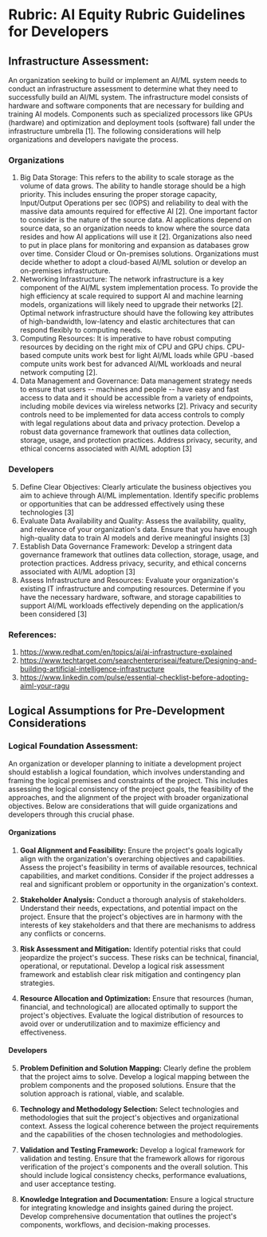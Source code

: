 # Rubric: AI Equity Rubric Guidelines for Developers

## Infrastructure Assessment:
An organization seeking to build or implement an AI/ML system needs to conduct an infrastructure assessment to determine what they need to successfully build an AI/ML system. The infrastructure model consists of hardware and software components that are necessary for building and training AI models. Components such as specialized processors like GPUs (hardware) and optimization and deployment tools (software) fall under the infrastructure umbrella [1]. The following considerations will help organizations and developers navigate the process. 
### Organizations
1.	Big Data Storage: 
This refers to the ability to scale storage as the volume of data grows. The ability to handle storage should be a high priority.  This includes ensuring the proper storage capacity, Input/Output Operations per sec (IOPS) and reliability to deal with the massive data amounts required for effective AI [2]. One important factor to consider is the nature of the source data. AI applications depend on source data, so an organization needs to know where the source data resides and how AI applications will use it [2]. Organizations also need to put in place plans for monitoring and expansion as databases grow over time. Consider Cloud or On-premises solutions. Organizations must decide whether to adopt a cloud-based AI/ML solution or develop an on-premises infrastructure. 
2.	Networking Infrastructure:
The network infrastructure is a key component of the AI/ML system implementation process. To provide the high efficiency at scale required to support AI and machine learning models, organizations will likely need to upgrade their networks [2]. Optimal network infrastructure should have the following key attributes of high-bandwidth, low-latency and elastic architectures that can respond flexibly to computing needs. 
3.	Computing Resources:
It is imperative to have robust computing resources by deciding on the right mix of CPU and GPU chips. CPU-based compute units work best for light AI/ML loads while GPU -based compute units work best for advanced AI/ML workloads and neural network computing [2]. 
4.	Data Management and Governance:
Data management strategy needs to ensure that users -- machines and people -- have easy and fast access to data and it should be accessible from a variety of endpoints, including mobile devices via wireless networks [2]. Privacy and security controls need to be implemented for data access controls to comply with legal regulations about data and privacy protection. Develop a robust data governance framework that outlines data collection, storage, usage, and protection practices. Address privacy, security, and ethical concerns associated with AI/ML adoption [3]

### Developers
5.	Define Clear Objectives:
 Clearly articulate the business objectives you aim to achieve through AI/ML implementation. Identify specific problems or opportunities that can be addressed effectively using these technologies [3]
6.	Evaluate Data Availability and Quality: 
Assess the availability, quality, and relevance of your organization's data. Ensure that you have enough high-quality data to train AI models and derive meaningful insights [3]
7.	Establish Data Governance Framework:
 Develop a stringent data governance framework that outlines data collection, storage, usage, and protection practices. Address privacy, security, and ethical concerns associated with AI/ML adoption [3]
8.	Assess Infrastructure and Resources: 
Evaluate your organization's existing IT infrastructure and computing resources. Determine if you have the necessary hardware, software, and storage capabilities to support AI/ML workloads effectively depending on the application/s been considered [3]

### References:
1. https://www.redhat.com/en/topics/ai/ai-infrastructure-explained
2. https://www.techtarget.com/searchenterpriseai/feature/Designing-and-building-artificial-intelligence-infrastructure
3. https://www.linkedin.com/pulse/essential-checklist-before-adopting-aiml-your-ragu


## Logical Assumptions for Pre-Development Considerations
### Logical Foundation Assessment:
An organization or developer planning to initiate a development project should establish a logical foundation, which involves understanding and framing the logical premises and constraints of the project. This includes assessing the logical consistency of the project goals, the feasibility of the approaches, and the alignment of the project with broader organizational objectives. Below are considerations that will guide organizations and developers through this crucial phase.

#### Organizations
1. **Goal Alignment and Feasibility:**
   Ensure the project's goals logically align with the organization's overarching objectives and capabilities. Assess the project's feasibility in terms of available resources, technical capabilities, and market conditions. Consider if the project addresses a real and significant problem or opportunity in the organization's context.

2. **Stakeholder Analysis:**
   Conduct a thorough analysis of stakeholders. Understand their needs, expectations, and potential impact on the project. Ensure that the project's objectives are in harmony with the interests of key stakeholders and that there are mechanisms to address any conflicts or concerns.

3. **Risk Assessment and Mitigation:**
   Identify potential risks that could jeopardize the project's success. These risks can be technical, financial, operational, or reputational. Develop a logical risk assessment framework and establish clear risk mitigation and contingency plan strategies.

4. **Resource Allocation and Optimization:**
   Ensure that resources (human, financial, and technological) are allocated optimally to support the project's objectives. Evaluate the logical distribution of resources to avoid over or underutilization and to maximize efficiency and effectiveness.

#### Developers
5. **Problem Definition and Solution Mapping:**
   Clearly define the problem that the project aims to solve. Develop a logical mapping between the problem components and the proposed solutions. Ensure that the solution approach is rational, viable, and scalable.

6. **Technology and Methodology Selection:**
   Select technologies and methodologies that suit the project's objectives and organizational context. Assess the logical coherence between the project requirements and the capabilities of the chosen technologies and methodologies.

7. **Validation and Testing Framework:**
   Develop a logical framework for validation and testing. Ensure that the framework allows for rigorous verification of the project's components and the overall solution. This should include logical consistency checks, performance evaluations, and user acceptance testing.

8. **Knowledge Integration and Documentation:**
   Ensure a logical structure for integrating knowledge and insights gained during the project. Develop comprehensive documentation that outlines the project's components, workflows, and decision-making processes.



